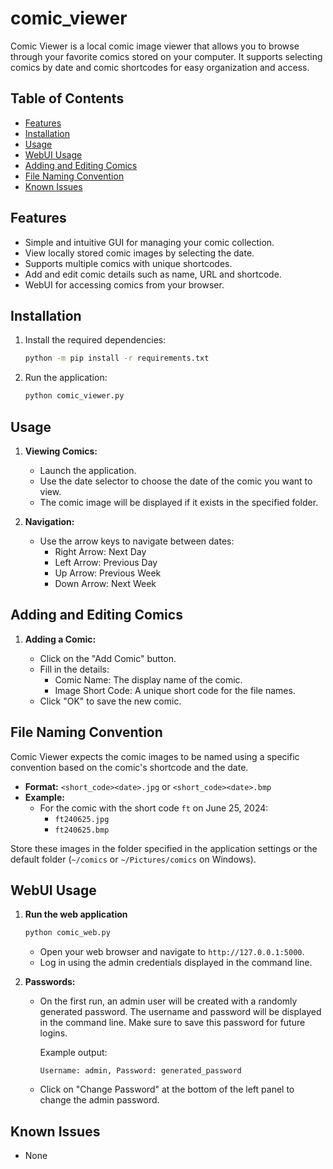 
# comic_viewer

Comic Viewer is a local comic image viewer that allows you to browse through your favorite comics stored on your computer. It supports selecting comics by date and comic shortcodes for easy organization and access.

## Table of Contents

- [Features](#features)
- [Installation](#installation)
- [Usage](#usage)
- [WebUI Usage](#webui-usage)
- [Adding and Editing Comics](#adding-and-editing-comics)
- [File Naming Convention](#file-naming-convention)
- [Known Issues](#known-issues)

## Features

- Simple and intuitive GUI for managing your comic collection.
- View locally stored comic images by selecting the date.
- Supports multiple comics with unique shortcodes.
- Add and edit comic details such as name, URL and shortcode.
- WebUI for accessing comics from your browser.

## Installation

1. Install the required dependencies:

   ```bash
   python -m pip install -r requirements.txt
   ```

2. Run the application:

   ```bash
   python comic_viewer.py
   ```

## Usage

1. **Viewing Comics:**

   - Launch the application.
   - Use the date selector to choose the date of the comic you want to view.
   - The comic image will be displayed if it exists in the specified folder.

2. **Navigation:**

   - Use the arrow keys to navigate between dates:
     - Right Arrow: Next Day
     - Left Arrow: Previous Day
     - Up Arrow: Previous Week
     - Down Arrow: Next Week

## Adding and Editing Comics

1. **Adding a Comic:**

   - Click on the "Add Comic" button.
   - Fill in the details:
     - Comic Name: The display name of the comic.
     - Image Short Code: A unique short code for the file names.
   - Click "OK" to save the new comic.

## File Naming Convention

Comic Viewer expects the comic images to be named using a specific convention based on the comic's shortcode and the date.

- **Format:** `<short_code><date>.jpg` or `<short_code><date>.bmp`
- **Example:**
  - For the comic with the short code `ft` on June 25, 2024:
    - `ft240625.jpg`
    - `ft240625.bmp`

Store these images in the folder specified in the application settings or the default folder (`~/comics` or `~/Pictures/comics` on Windows).

## WebUI Usage

1. **Run the web application**

     ```bash
     python comic_web.py
     ```

   - Open your web browser and navigate to `http://127.0.0.1:5000`.
   - Log in using the admin credentials displayed in the command line.

2. **Passwords:**

   - On the first run, an admin user will be created with a randomly generated password. The username and password will be displayed in the command line. Make sure to save this password for future logins.

     Example output:
     ```
     Username: admin, Password: generated_password
     ```

   - Click on "Change Password" at the bottom of the left panel to change the admin password.

## Known Issues

- None
